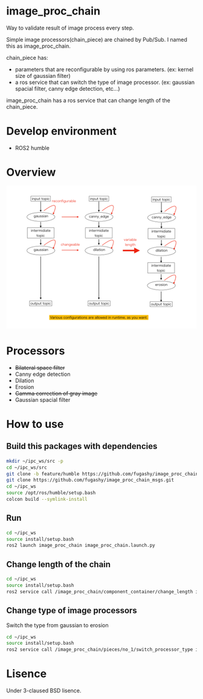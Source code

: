# image_proc_chain

Way to validate result of image process every step.

Simple image processors(chain_piece) are chained by Pub/Sub.
I named this as image_proc_chain.

chain_piece has:
- parameters that are reconfigurable by using ros parameters.
(ex: kernel size of gaussian filter)
- a ros service that can switch the type of image processor.
(ex: gaussian spacial filter, canny edge detection, etc...)

image_proc_chain has a ros service that can change length of the chain_piece. 

# Develop environment

- ROS2 humble

# Overview

![overview](https://github.com/fugashy/image_proc_chain/blob/images/overview.png)

# Processors

  - ~~Bilateral space filter~~
  - Canny edge detection
  - Dilation
  - Erosion
  - ~~Gamma correction of gray image~~
  - Gaussian spacial filter


# How to use

## Build this packages with dependencies

```bash
mkdir ~/ipc_ws/src -p
cd ~/ipc_ws/src
git clone -b feature/humble https://github.com/fugashy/image_proc_chain.git
git clone https://github.com/fugashy/image_proc_chain_msgs.git
cd ~/ipc_ws
source /opt/ros/humble/setup.bash
colcon build --symlink-install
```

## Run

```bash
cd ~/ipc_ws
source install/setup.bash
ros2 launch image_proc_chain image_proc_chain.launch.py
```

## Change length of the chain

```bash
cd ~/ipc_ws
source install/setup.bash
ros2 service call /image_proc_chain/component_container/change_length image_proc_chain_msgs/srv/ChangeChainNum "{num: 3}"
```

## Change type of image processors

Switch the type from gaussian to erosion

```bash
cd ~/ipc_ws
source install/setup.bash
ros2 service call /image_proc_chain/pieces/no_1/switch_processor_type image_proc_chain_msgs/srv/SwitchProcessorType "type: 'erosion'"
```

# Lisence

Under 3-claused BSD lisence.
